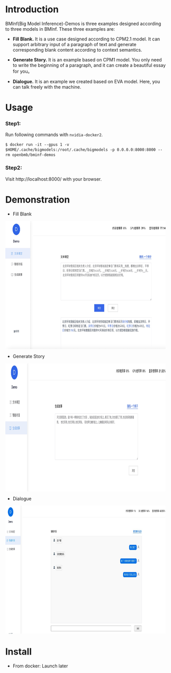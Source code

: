 # **Introduction**

BMInf(Big Model Inference)-Demos is three examples designed according to three models in BMInf. These three examples are:

+ **Fill Blank.** It is a use case designed according to CPM2.1 model. It can support arbitrary input of a paragraph of text and generate corresponding blank content according to context semantics.

+ **Generate Story.** It is an example based on CPM1 model. You only need to write the beginning of a paragraph, and it can create a beautiful essay for you。

+ **Dialogue.** It is an example we created based on EVA model. Here, you can talk freely with the machine.

# Usage


### Step1: 
Run following commands with `nvidia-docker2`.

```console
$ docker run -it --gpus 1 -v $HOME/.cache/bigmodels:/root/.cache/bigmodels -p 0.0.0.0:8000:8000 --rm openbmb/bminf-demos
```

### Step2:

Visit http://localhost:8000/ with your browser.


# **Demonstration**
+ Fill Blank 
<div  align="center">    
<img src="./images/demo1.jpg" width = "800" height = "400" align=center />
</div>


+ Generate Story

<div  align="center">    
<img src="./images/demo2.jpg" width = "800" height = "400" align=center />
</div>

+ Dialogue

<div  align="center">    
<img src="./images/demo3.jpg" width = "800" height = "400" align=center />
</div>


# **Install**

+ From docker: 
Launch later
